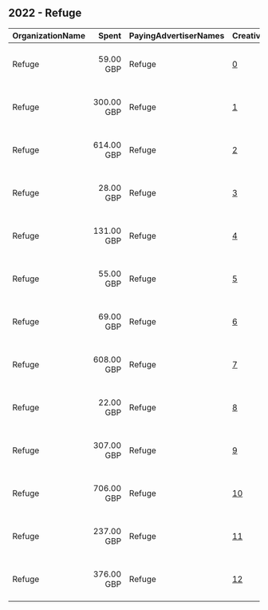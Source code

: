 ## 2022 - Refuge 
|OrganizationName|Spent|PayingAdvertiserNames|CreativeUrls|Impressions|Genders|AgeBrackets|CountryCodes|BillingAddresses|CandidateBallotInformation|
|:---|---:|:---|:---|---:|:---|:---|:---|:---|:---|
|Refuge|59.00 GBP|Refuge|[0](https://www.snap.com/political-ads/asset/ae693226f1bda645efa6594fa0199d3c8e3ef84d284130be4934e518dec64a75?mediaType=mp4)|100,387|FEMALE||united kingdom|"One America Square, 3rd floor, 17 Crosswall,London,EC3N 2LB,GB"||
|Refuge|300.00 GBP|Refuge|[1](https://www.snap.com/political-ads/asset/1633ce2d5475c971b7cee16c72edb3ac2f3312fc1799dedb179fcf5bddd2bf67?mediaType=mp4)|80,430|FEMALE|18+|united kingdom|"One America Square, 3rd floor, 17 Crosswall,London,EC3N 2LB,GB"||
|Refuge|614.00 GBP|Refuge|[2](https://www.snap.com/political-ads/asset/b5cb56f8f7f2208da4a86079efc2ce05680434c4947709d986c5d8c0d2ceaf23?mediaType=mp4)|84,170|FEMALE|18+|united kingdom|"One America Square, 3rd floor, 17 Crosswall,London,EC3N 2LB,GB"||
|Refuge|28.00 GBP|Refuge|[3](https://www.snap.com/political-ads/asset/b36792729fd89c59a90d2604a5e4dde35d5230a122ba44657dba6dd1e77db0ff?mediaType=mp4)|52,584|FEMALE||united kingdom|"One America Square, 3rd floor, 17 Crosswall,London,EC3N 2LB,GB"||
|Refuge|131.00 GBP|Refuge|[4](https://www.snap.com/political-ads/asset/b36792729fd89c59a90d2604a5e4dde35d5230a122ba44657dba6dd1e77db0ff?mediaType=mp4)|68,659|FEMALE|18+|united kingdom|"One America Square, 3rd floor, 17 Crosswall,London,EC3N 2LB,GB"||
|Refuge|55.00 GBP|Refuge|[5](https://www.snap.com/political-ads/asset/177f65f97ff10def794b1041677e25719b1d7b726812479e1d82c34842032d50?mediaType=mp4)|8,891|FEMALE|18+|united kingdom|"One America Square, 3rd floor, 17 Crosswall,London,EC3N 2LB,GB"||
|Refuge|69.00 GBP|Refuge|[6](https://www.snap.com/political-ads/asset/ae693226f1bda645efa6594fa0199d3c8e3ef84d284130be4934e518dec64a75?mediaType=mp4)|33,669|FEMALE|18+|united kingdom|"One America Square, 3rd floor, 17 Crosswall,London,EC3N 2LB,GB"||
|Refuge|608.00 GBP|Refuge|[7](https://www.snap.com/political-ads/asset/64fafe0b44b9f8431c660a1610f4916946aac02aa8cf5ae34509c4a93e8b3980?mediaType=mp4)|162,444|FEMALE|18+|united kingdom|"One America Square, 3rd floor, 17 Crosswall,London,EC3N 2LB,GB"||
|Refuge|22.00 GBP|Refuge|[8](https://www.snap.com/political-ads/asset/3394749573cb3aeccdf389a395aa1b78f1d02b71a3d39f2e3c7647a33c5c0260?mediaType=mp4)|40,816|FEMALE||united kingdom|"One America Square, 3rd floor, 17 Crosswall,London,EC3N 2LB,GB"||
|Refuge|307.00 GBP|Refuge|[9](https://www.snap.com/political-ads/asset/177f65f97ff10def794b1041677e25719b1d7b726812479e1d82c34842032d50?mediaType=mp4)|37,934||18+|united kingdom|"One America Square, 3rd floor, 17 Crosswall,London,EC3N 2LB,GB"||
|Refuge|706.00 GBP|Refuge|[10](https://www.snap.com/political-ads/asset/64fafe0b44b9f8431c660a1610f4916946aac02aa8cf5ae34509c4a93e8b3980?mediaType=mp4)|100,944||18+|united kingdom|"One America Square, 3rd floor, 17 Crosswall,London,EC3N 2LB,GB"||
|Refuge|237.00 GBP|Refuge|[11](https://www.snap.com/political-ads/asset/57d8e53d037b344ad0295a50273a9cb02cf12e34df0e29145c6b3c52efed2510?mediaType=mp4)|76,097||18+|united kingdom|"One America Square, 3rd floor, 17 Crosswall,London,EC3N 2LB,GB"||
|Refuge|376.00 GBP|Refuge|[12](https://www.snap.com/political-ads/asset/b5cb56f8f7f2208da4a86079efc2ce05680434c4947709d986c5d8c0d2ceaf23?mediaType=mp4)|40,908||18+|united kingdom|"One America Square, 3rd floor, 17 Crosswall,London,EC3N 2LB,GB"||

